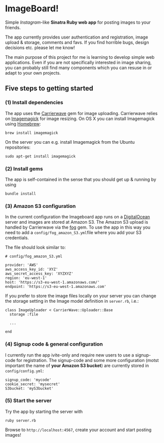 # ImageBoard!
Simple *Instagram*-like **Sinatra Ruby web app** for posting images to your friends.

The app currently provides user authentication and registration, image upload & storage, comments and favs. If you find horrible bugs, design decisions etc. please let me know!

The main purpose of this project for me is learning to develop simple web applications. Even if you are not specifically interested in image sharing, you can probably still find many components which you can resuse in or adapt to your own projects.

## Five steps to getting started

### (1) Install dependencies
The app uses the [Carrierwave](https://github.com/carrierwaveuploader/carrierwave) gem for image uploading. Carrierwave relies on [Imagemagick](http://www.imagemagick.org/script/index.php) for image resizing. On OS X you can install Imagemagick using [Homebrew](http://brew.sh): 

	brew install imagemagick
	
On the server you can e.g. install Imagemagick from the Ubuntu repositories:

	sudo apt-get install imagemagick


### (2) Install gems
The app is self-contained in the sense that you should get up & running by using

	bundle install
	
### (3) Amazon S3 configuration
In the current configuration the Imageboard app runs on a [DigitalOcean](https://www.digitalocean.com) server and images are stored at Amazon S3. The Amazon S3 upload is handled by Carrierwave via the [fog](https://github.com/fog/fog) gem. To use the app in this way you need to add a `config/fog_amazon_S3.yml`file where you add your S3 credentials.

The file should look similar to:
	
	# config/fog_amazon_S3.yml
	
	provider: 'AWS'
	aws_access_key_id: 'XYZ'
	aws_secret_access_key: 'XYZXYZ'
	region: 'eu-west-1'
	host: 'https://s3-eu-west-1.amazonaws.com/'
	endpoint: 'https://s3-eu-west-1.amazonaws.com'
	
If you prefer to store the image files locally on your server you can change the storage setting in the Image model definition in `server.rb`, i.e.:

	class ImageUploader < CarrierWave::Uploader::Base
  	  storage :file
  	  
  	  ...
  	  
  	end

### (4) Signup code & general configuration

I currently run the app ivite-only and require new users to use a signup-code for registration. The signup-code and some more configuration (motst important the name of **your Amazon S3 bucket**) are currently stored in `config/config.yml`:

	signup_code: 'mycode'
	cookie_secret: 'mysecret'
	S3bucket: 'myS3bucket'
	
### (5) Start the server
	
Try the app by starting the server with

	ruby server.rb
	
Browse to `http://localhost:4567`, create your account and start posting images!